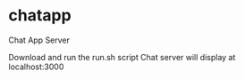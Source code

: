 # chatapp
Chat App Server

Download and run the run.sh script
Chat server will display at localhost:3000
